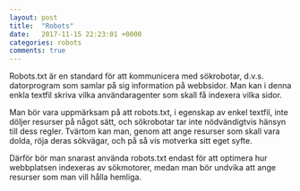 ```yaml
---
layout: post
title:  "Robots"
date:   2017-11-15 22:23:01 +0000
categories: robots
comments: true
---
```

Robots.txt är en standard för att kommunicera med sökrobotar, d.v.s. datorprogram som samlar på sig information på webbsidor. Man kan i denna
enkla textfil skriva vilka användaragenter som skall få indexera vilka sidor.

Man bör vara uppmärksam på att robots.txt, i egenskap av enkel textfil, inte döljer resurser på något sätt, och sökrobotar tar inte
nödvändigtvis hänsyn till dess regler. Tvärtom kan man, genom att ange resurser som skall vara dolda, röja deras sökvägar, och på så vis
motverka sitt eget syfte.

Därför bör man snarast använda robots.txt endast för att optimera hur webbplatsen indexeras av sökmotorer, medan man bör undvika att ange
resurser som man vill hålla hemliga.

[jekyll-docs]: https://jekyllrb.com/docs/home
[jekyll-gh]:   https://github.com/jekyll/jekyll
[jekyll-talk]: https://talk.jekyllrb.com/
